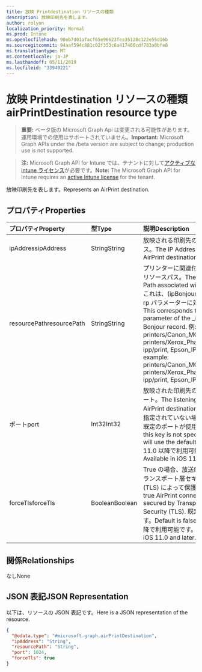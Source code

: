 ```yaml
---
title: 放映 Printdestination リソースの種類
description: 放映印刷先を表します。
author: rolyon
localization_priority: Normal
ms.prod: Intune
ms.openlocfilehash: 90eb7d01afacf65e96623fea35128c122e55d16b
ms.sourcegitcommit: 94aaf594c881c02f353c6a417460cdf783a0bfe0
ms.translationtype: MT
ms.contentlocale: ja-JP
ms.lasthandoff: 05/11/2019
ms.locfileid: "33949221"
---
```

# <a name="airprintdestination-resource-type"></a><span data-ttu-id="cb338-103">放映 Printdestination リソースの種類</span><span class="sxs-lookup"><span data-stu-id="cb338-103">airPrintDestination resource type</span></span>

> <span data-ttu-id="cb338-104">**重要:** ベータ版の Microsoft Graph Api は変更される可能性があります。運用環境での使用はサポートされていません。</span><span class="sxs-lookup"><span data-stu-id="cb338-104">**Important:** Microsoft Graph APIs under the /beta version are subject to change; production use is not supported.</span></span>

> <span data-ttu-id="cb338-105">**注:** Microsoft Graph API for Intune では、テナントに対して[アクティブな intune ライセンス](https://go.microsoft.com/fwlink/?linkid=839381)が必要です。</span><span class="sxs-lookup"><span data-stu-id="cb338-105">**Note:** The Microsoft Graph API for Intune requires an [active Intune license](https://go.microsoft.com/fwlink/?linkid=839381) for the tenant.</span></span>

<span data-ttu-id="cb338-106">放映印刷先を表します。</span><span class="sxs-lookup"><span data-stu-id="cb338-106">Represents an AirPrint destination.</span></span>

## <a name="properties"></a><span data-ttu-id="cb338-107">プロパティ</span><span class="sxs-lookup"><span data-stu-id="cb338-107">Properties</span></span>
|<span data-ttu-id="cb338-108">プロパティ</span><span class="sxs-lookup"><span data-stu-id="cb338-108">Property</span></span>|<span data-ttu-id="cb338-109">型</span><span class="sxs-lookup"><span data-stu-id="cb338-109">Type</span></span>|<span data-ttu-id="cb338-110">説明</span><span class="sxs-lookup"><span data-stu-id="cb338-110">Description</span></span>|
|:---|:---|:---|
|<span data-ttu-id="cb338-111">ipAddress</span><span class="sxs-lookup"><span data-stu-id="cb338-111">ipAddress</span></span>|<span data-ttu-id="cb338-112">String</span><span class="sxs-lookup"><span data-stu-id="cb338-112">String</span></span>|<span data-ttu-id="cb338-113">放映される印刷先の IP アドレス。</span><span class="sxs-lookup"><span data-stu-id="cb338-113">The IP Address of the AirPrint destination.</span></span>|
|<span data-ttu-id="cb338-114">resourcePath</span><span class="sxs-lookup"><span data-stu-id="cb338-114">resourcePath</span></span>|<span data-ttu-id="cb338-115">String</span><span class="sxs-lookup"><span data-stu-id="cb338-115">String</span></span>|<span data-ttu-id="cb338-116">プリンターに関連付けられているリソースパス。</span><span class="sxs-lookup"><span data-stu-id="cb338-116">The Resource Path associated with the printer.</span></span> <span data-ttu-id="cb338-117">これは、(ipBonjour レコードの rp パラメーターに対応します。</span><span class="sxs-lookup"><span data-stu-id="cb338-117">This corresponds to the rp parameter of the _ipps.tcp Bonjour record.</span></span> <span data-ttu-id="cb338-118">例: printers/Canon_MG5300_series, printers/Xerox_Phaser_7600, ipp/print, Epson_IPP_Printer</span><span class="sxs-lookup"><span data-stu-id="cb338-118">For example: printers/Canon_MG5300_series, printers/Xerox_Phaser_7600, ipp/print, Epson_IPP_Printer.</span></span>|
|<span data-ttu-id="cb338-119">ポート</span><span class="sxs-lookup"><span data-stu-id="cb338-119">port</span></span>|<span data-ttu-id="cb338-120">Int32</span><span class="sxs-lookup"><span data-stu-id="cb338-120">Int32</span></span>|<span data-ttu-id="cb338-121">放映された印刷先のリスニングポート。</span><span class="sxs-lookup"><span data-stu-id="cb338-121">The listening port of the AirPrint destination.</span></span> <span data-ttu-id="cb338-122">このキーが指定されていない場合、印刷時に既定のポートが使用されます。</span><span class="sxs-lookup"><span data-stu-id="cb338-122">If this key is not specified AirPrint will use the default port.</span></span> <span data-ttu-id="cb338-123">IOS 11.0 以降で利用可能です。</span><span class="sxs-lookup"><span data-stu-id="cb338-123">Available in iOS 11.0 and later.</span></span>|
|<span data-ttu-id="cb338-124">forceTls</span><span class="sxs-lookup"><span data-stu-id="cb338-124">forceTls</span></span>|<span data-ttu-id="cb338-125">Boolean</span><span class="sxs-lookup"><span data-stu-id="cb338-125">Boolean</span></span>|<span data-ttu-id="cb338-126">True の場合、放送印刷接続はトランスポート層セキュリティ (TLS) によって保護されます。</span><span class="sxs-lookup"><span data-stu-id="cb338-126">If true AirPrint connections are secured by Transport Layer Security (TLS).</span></span> <span data-ttu-id="cb338-127">既定値は false です。</span><span class="sxs-lookup"><span data-stu-id="cb338-127">Default is false.</span></span> <span data-ttu-id="cb338-128">IOS 11.0 以降で利用可能です。</span><span class="sxs-lookup"><span data-stu-id="cb338-128">Available in iOS 11.0 and later.</span></span>|

## <a name="relationships"></a><span data-ttu-id="cb338-129">関係</span><span class="sxs-lookup"><span data-stu-id="cb338-129">Relationships</span></span>
<span data-ttu-id="cb338-130">なし</span><span class="sxs-lookup"><span data-stu-id="cb338-130">None</span></span>

## <a name="json-representation"></a><span data-ttu-id="cb338-131">JSON 表記</span><span class="sxs-lookup"><span data-stu-id="cb338-131">JSON Representation</span></span>
<span data-ttu-id="cb338-132">以下は、リソースの JSON 表記です。</span><span class="sxs-lookup"><span data-stu-id="cb338-132">Here is a JSON representation of the resource.</span></span>
<!-- {
  "blockType": "resource",
  "@odata.type": "microsoft.graph.airPrintDestination"
}
-->
``` json
{
  "@odata.type": "#microsoft.graph.airPrintDestination",
  "ipAddress": "String",
  "resourcePath": "String",
  "port": 1024,
  "forceTls": true
}
```




